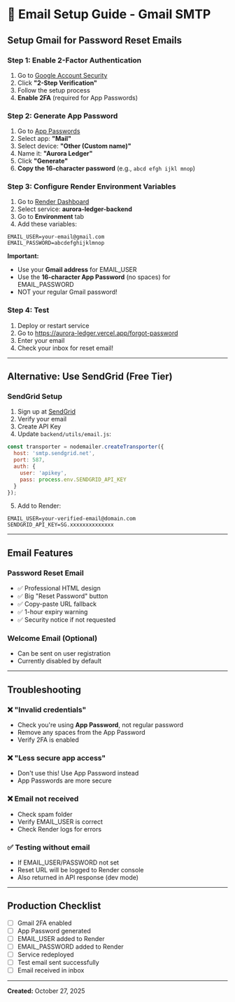 # 📧 Email Setup Guide - Gmail SMTP

## Setup Gmail for Password Reset Emails

### Step 1: Enable 2-Factor Authentication

1. Go to [Google Account Security](https://myaccount.google.com/security)
2. Click **"2-Step Verification"**
3. Follow the setup process
4. **Enable 2FA** (required for App Passwords)

### Step 2: Generate App Password

1. Go to [App Passwords](https://myaccount.google.com/apppasswords)
2. Select app: **"Mail"**
3. Select device: **"Other (Custom name)"**
4. Name it: **"Aurora Ledger"**
5. Click **"Generate"**
6. **Copy the 16-character password** (e.g., `abcd efgh ijkl mnop`)

### Step 3: Configure Render Environment Variables

1. Go to [Render Dashboard](https://dashboard.render.com)
2. Select service: **aurora-ledger-backend**
3. Go to **Environment** tab
4. Add these variables:

```env
EMAIL_USER=your-email@gmail.com
EMAIL_PASSWORD=abcdefghijklmnop
```

**Important:** 
- Use your **Gmail address** for EMAIL_USER
- Use the **16-character App Password** (no spaces) for EMAIL_PASSWORD
- NOT your regular Gmail password!

### Step 4: Test

1. Deploy or restart service
2. Go to https://aurora-ledger.vercel.app/forgot-password
3. Enter your email
4. Check your inbox for reset email!

---

## Alternative: Use SendGrid (Free Tier)

### SendGrid Setup

1. Sign up at [SendGrid](https://sendgrid.com)
2. Verify your email
3. Create API Key
4. Update `backend/utils/email.js`:

```javascript
const transporter = nodemailer.createTransporter({
  host: 'smtp.sendgrid.net',
  port: 587,
  auth: {
    user: 'apikey',
    pass: process.env.SENDGRID_API_KEY
  }
});
```

5. Add to Render:
```env
EMAIL_USER=your-verified-email@domain.com
SENDGRID_API_KEY=SG.xxxxxxxxxxxxxx
```

---

## Email Features

### Password Reset Email
- ✅ Professional HTML design
- ✅ Big "Reset Password" button
- ✅ Copy-paste URL fallback
- ✅ 1-hour expiry warning
- ✅ Security notice if not requested

### Welcome Email (Optional)
- Can be sent on user registration
- Currently disabled by default

---

## Troubleshooting

### ❌ "Invalid credentials"
- Check you're using **App Password**, not regular password
- Remove any spaces from the App Password
- Verify 2FA is enabled

### ❌ "Less secure app access"
- Don't use this! Use App Password instead
- App Passwords are more secure

### ❌ Email not received
- Check spam folder
- Verify EMAIL_USER is correct
- Check Render logs for errors

### ✅ Testing without email
- If EMAIL_USER/PASSWORD not set
- Reset URL will be logged to Render console
- Also returned in API response (dev mode)

---

## Production Checklist

- [ ] Gmail 2FA enabled
- [ ] App Password generated
- [ ] EMAIL_USER added to Render
- [ ] EMAIL_PASSWORD added to Render
- [ ] Service redeployed
- [ ] Test email sent successfully
- [ ] Email received in inbox

---

**Created:** October 27, 2025

